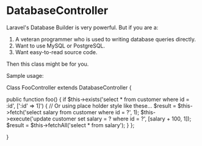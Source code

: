# DatabaseController

Laravel's Database Builder is very powerful. But if you are a:
1. A veteran programmer who is used to writing database queries directly.
2. Want to use MySQL or PostgreSQL.
3. Want easy-to-read source code.

Then this class might be for you.

Sample usage:

Class FooController extends DatabaseController {

  public function foo() {
    if $this->exists('select * from customer where id = :id', [':id' => 1]') {
      // Or using place holder style like these...
      $result = $this->fetch('select salary from customer where id = ?', 1);
      $this->execute('update customer set salary = ? where id = ?', [salary + 100, 1]);
      $result = $this->fetchAll('select * from salary');
    }
  };

}
